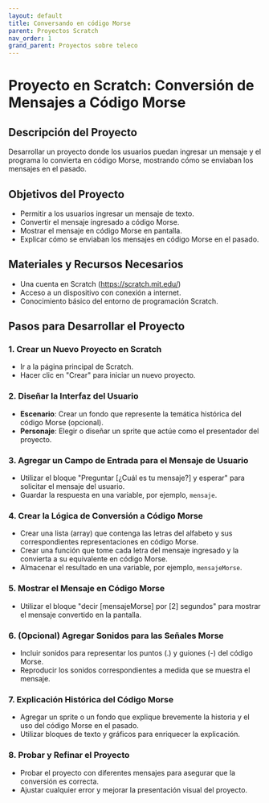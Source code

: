 ```yaml
---
layout: default
title: Conversando en código Morse
parent: Proyectos Scratch
nav_order: 1
grand_parent: Proyectos sobre teleco
---
```


# Proyecto en Scratch: Conversión de Mensajes a Código Morse

## Descripción del Proyecto
Desarrollar un proyecto donde los usuarios puedan ingresar un mensaje y el programa lo convierta en código Morse, mostrando cómo se enviaban los mensajes en el pasado.

## Objetivos del Proyecto
- Permitir a los usuarios ingresar un mensaje de texto.
- Convertir el mensaje ingresado a código Morse.
- Mostrar el mensaje en código Morse en pantalla.
- Explicar cómo se enviaban los mensajes en código Morse en el pasado.

## Materiales y Recursos Necesarios
- Una cuenta en Scratch (https://scratch.mit.edu/)
- Acceso a un dispositivo con conexión a internet.
- Conocimiento básico del entorno de programación Scratch.

## Pasos para Desarrollar el Proyecto

### 1. Crear un Nuevo Proyecto en Scratch
- Ir a la página principal de Scratch.
- Hacer clic en "Crear" para iniciar un nuevo proyecto.

### 2. Diseñar la Interfaz del Usuario
- **Escenario**: Crear un fondo que represente la temática histórica del código Morse (opcional).
- **Personaje**: Elegir o diseñar un sprite que actúe como el presentador del proyecto.

### 3. Agregar un Campo de Entrada para el Mensaje de Usuario
- Utilizar el bloque "Preguntar [¿Cuál es tu mensaje?] y esperar" para solicitar el mensaje del usuario.
- Guardar la respuesta en una variable, por ejemplo, `mensaje`.

### 4. Crear la Lógica de Conversión a Código Morse
- Crear una lista (array) que contenga las letras del alfabeto y sus correspondientes representaciones en código Morse.
- Crear una función que tome cada letra del mensaje ingresado y la convierta a su equivalente en código Morse.
- Almacenar el resultado en una variable, por ejemplo, `mensajeMorse`.

### 5. Mostrar el Mensaje en Código Morse
- Utilizar el bloque "decir [mensajeMorse] por [2] segundos" para mostrar el mensaje convertido en la pantalla.

### 6. (Opcional) Agregar Sonidos para las Señales Morse
- Incluir sonidos para representar los puntos (.) y guiones (-) del código Morse.
- Reproducir los sonidos correspondientes a medida que se muestra el mensaje.

### 7. Explicación Histórica del Código Morse
- Agregar un sprite o un fondo que explique brevemente la historia y el uso del código Morse en el pasado.
- Utilizar bloques de texto y gráficos para enriquecer la explicación.

### 8. Probar y Refinar el Proyecto
- Probar el proyecto con diferentes mensajes para asegurar que la conversión es correcta.
- Ajustar cualquier error y mejorar la presentación visual del proyecto.
